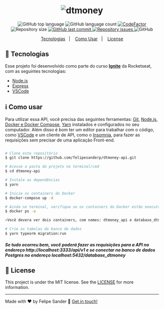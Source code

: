 <h1 align="center">
    <img alt="dtmoney" src="https://res.cloudinary.com/felipesanderp/image/upload/v1649174913/readme_logos/logo-dtmoneyapi_yowwqg.svg" />
    <br>
</h1>

<p align="center">
  <img alt="GitHub top language" src="https://img.shields.io/github/languages/top/felipesanderp/dtmoney-api.svg">

  <img alt="GitHub language count" src="https://img.shields.io/github/languages/count/felipesanderp/dtmoney.svg">
  
   <a href="https://www.codefactor.io/repository/github/felipesanderp/dtmoney-api">
     <img src="https://www.codefactor.io/repository/github/felipesanderp/dtmoney-api/badge"  alt="CodeFactor" />
   </a>
  
  <img alt="Repository size" src="https://img.shields.io/github/repo-size/felipesanderp/dtmoney-api.svg">
  <a href="https://github.com/felipesanderp/dtmoney-api/commits/">
    <img alt="GitHub last commit" src="https://img.shields.io/github/last-commit/felipesanderp/dtmoney-api.svg">
  </a>

  <a href="https://github.com/felipesanderp/dtmoney-api/issues">
    <img alt="Repository issues" src="https://img.shields.io/github/issues/felipesanderp/dtmoney-api.svg">
  </a>

  <img alt="GitHub" src="https://img.shields.io/github/license/felipesanderp/dtmoney-api">
</p>

<p align="center">
  <a href="#rocket-tecnologias">Tecnologias</a>&nbsp;&nbsp;&nbsp;|&nbsp;&nbsp;&nbsp;
  <a href="#information_source-como-usar">Como Usar</a>&nbsp;&nbsp;&nbsp;|&nbsp;&nbsp;&nbsp;
  <a href="#memo-license">License</a>
</p>

## :rocket: Tecnologias

Esse projeto foi desenvolvido como parte do curso [**Ignite**](https://www.rocketseat.com.br/ignite) da Rocketseat, com as seguintes tecnologias:

- [Node.js](https://nodejs.org/en/)
- [Express](https://expressjs.com/pt-br/)
- [VSCode](https://code.visualstudio.com/)

## :information_source: Como usar

Para utilizar essa API, você precisa das seguintes ferramentas: [Git](https://git-scm.com), [Node.js](https://nodejs.org/en/), [Docker e Docker Compose](https://www.notion.so/Docker-e-Docker-Compose-16771f2ceefe4a05a8c29df4ca49e97a), [Yarn](https://yarnpkg.com/) instalados e configurados no seu computador. Além disso é bom ter um editor para trabalhar com o código, como [VSCode](https://code.visualstudio.com/) e um cliente de API, como o [Insomnia](https://insomnia.rest/download), para fazer as requisições sem precisar de uma aplicação Front-end.


```bash

# Clone este repositório
$ git clone https://github.com/felipesanderp/dtmoney-api.git

# Acesse a pasta do projeto no terminal/cmd
$ cd dtmoney-api

# Instale as dependências
$ yarn

# Inicie os containers do Docker
$ docker-compose up -d

# Ainda no terminal, verifique se os containers do Docker estão executando
$ docker ps -a

<Você devera ver dois containers, com nomes: dtmoney_api e database_dtmoney>

# Crie as tabelas do banco de dados
$ yarn typeorm migration:run
```

##### Se tudo ocorreu bem, você poderá fazer as requisições para a API no endereço **http://localhost:3333/api/v1** e se conectar no banco de dados Postgres no endereço localhost:5432/database_dtmoney


## :memo: License
This project is under the MIT license. See the [LICENSE](https://github.com/felipesanderp/dtmoney/blob/master/LICENSE) for more information.

---

Made with ♥ by Felipe Sander :wave: [Get in touch!](https://www.linkedin.com/in/felipesander)
